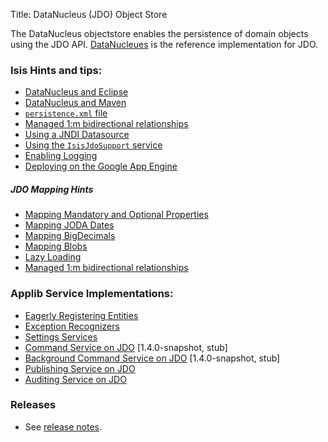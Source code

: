 Title: DataNucleus (JDO) Object Store

The DataNucleus objectstore enables the persistence of domain objects using the JDO API.  [DataNucleues](http://datanucleus.org) is the reference implementation for JDO.

### Isis Hints and tips:

- [DataNucleus and Eclipse](datanucleus-and-eclipse.html)
- [DataNucleus and Maven](datanucleus-and-maven.html)
- [`persistence.xml` file](persistence_xml.html)
- [Managed 1:m bidirectional relationships](managed-1-to-m-relationships.html)
- [Using a JNDI Datasource](using-jndi-datasource.html)
- [Using the `IsisJdoSupport` service](isisjdosupport-service.html)
- [Enabling Logging](enabling-logging.html)
- [Deploying on the Google App Engine](deploying-on-the-google-app-engine.html)

##### JDO Mapping Hints
- [Mapping Mandatory and Optional Properties](mapping-mandatory-and-optional-properties.html)
- [Mapping JODA Dates](mapping-joda-dates.html)
- [Mapping BigDecimals](mapping-bigdecimals.html)
- [Mapping Blobs](mapping-blobs.html)
- [Lazy Loading](lazy-loading.html)
- [Managed 1:m bidirectional relationships](managed-1-to-m-relationships.html)


### Applib Service Implementations:

- [Eagerly Registering Entities](eagerly-registering-entities.html)
- [Exception Recognizers](exception-recognizers-jdo.html)
- [Settings Services](settings-services-jdo.html)
- [Command Service on JDO](command-service-jdo.html) [1.4.0-snapshot, stub]
- [Background Command Service on JDO](command-service-jdo.html) [1.4.0-snapshot, stub]
- [Publishing Service on JDO](publishing-service-jdo.html)
- [Auditing Service on JDO](auditing-service-jdo.html)

### Releases

- See [release notes](release-notes/about.html).
